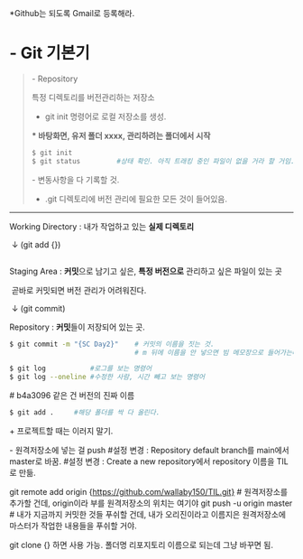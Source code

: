 *Github는 되도록 Gmail로 등록해라.

# - Git 기본기

>\- Repository
>
> 특정 디렉토리를 버전관리하는 저장소
>
>- git init 명령어로 로컬 저장소를 생성.
>
>  **\* 바탕화면, 유저 폴더 xxxx, 관리하려는 폴더에서 시작**
>
>  ```bash
>  $ git init
>  $ git status			#상태 확인. 아직 트래킹 중인 파일이 없을 거라 할 거임.
>  ```
>
>  \- 변동사항을 다 기록할 것.
>
>- .git 디렉토리에 버전 관리에 필요한 모든 것이 들어있음.

---

Working Directory : 내가 작업하고 있는 **실제 디렉토리**

​	↓ (git add {})

```bash

```

Staging Area : **커밋**으로 남기고 싶은, **특정 버전으로** 관리하고 싶은 파일이 있는 곳

​						곧바로 커밋되면 버전 관리가 어려워진다.

​	↓ (git commit)

Repository : **커밋**들이 저장되어 있는 곳.

```bash
$ git commit -m "{SC Day2}"    # 커밋의 이름을 짓는 것.
                               # m 뒤에 이름을 안 넣으면 빔 메모장으로 들어가는데 ':wq'로 나가기.
```


```bash
$ git log			#로그를 보는 명령어
$ git log --oneline #수정한 사람, 시간 빼고 보는 명령어


```

\# b4a3096 같은 건 버전의 진짜 이름
```bash
$ git add .     #해당 폴더를 싹 다 올린다.
```
\+ 프로젝트할 때는 이러지 말기.


\- 원격저장소에 넣는 걸 push
#설정 변경 : Repository default branch를 main에서 master로 바꿈.
#설정 변경 : Create a new repository에서 repository 이름을 TIL로 만듦.


git remote add origin {https://github.com/wallaby150/TIL.git}
    \# 원격저장소를 추가할 건데, origin이라 부를 원격저장소의 위치는 여기야
git push -u origin master
    \# 내가 지금까지 커밋한 것들 푸쉬할 건데, 내가 오리진이라고 이름지은 원격저장소에 마스터가 작업한 내용들을 푸쉬할 거야.

git clone {}
하면 사용 가능. 폴더명 리포지토리 이름으로 되는데 그냥 바꾸면 됨.